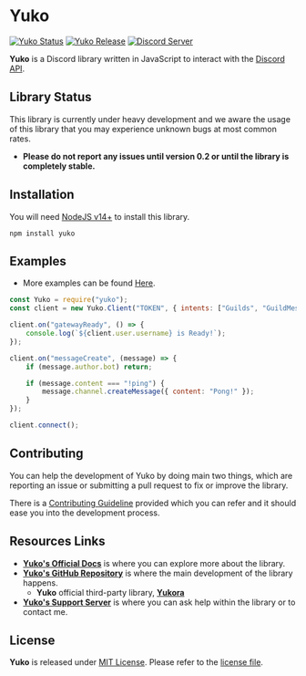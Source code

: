 # Yuko

[![Yuko Status](https://img.shields.io/badge/status-unstable-blue)](https://github.com/reinhello/yuko)
[![Yuko Release](https://img.shields.io/github/v/release/reinhello/yuko?color=%2342B893&logoColor=black)](https://github.com/reinhello/yuko/releases/latest)
[![Discord Server](https://discord.com/api/guilds/874558291349491712/widget.png?style=shield)](https://discord.gg/5wP5cCqSHD)

**Yuko** is a Discord library written in JavaScript to interact with the [Discord API](https://discord.com/developers/docs/intro).

## Library Status

This library is currently under heavy development and we aware the usage of this library that you may experience unknown bugs at most common rates. 

- **Please do not report any issues until version 0.2 or until the library is completely stable.**

## Installation

You will need [NodeJS v14+](https://nodejs.org) to install this library.

```
npm install yuko
```

## Examples

- More examples can be found [Here](https://github.com/reinhello/yuko/tree/master/examples).

```js
const Yuko = require("yuko");
const client = new Yuko.Client("TOKEN", { intents: ["Guilds", "GuildMessages"] });

client.on("gatewayReady", () => {
    console.log(`${client.user.username} is Ready!`);
});

client.on("messageCreate", (message) => {
    if (message.author.bot) return;

    if (message.content === "!ping") {
        message.channel.createMessage({ content: "Pong!" });
    }
});

client.connect();
```

## Contributing

You can help the development of Yuko by doing main two things, which are reporting an issue or submitting a pull request to fix or improve the library.

There is a [Contributing Guideline](https://github.com/reinhello/yuko/blob/master/.github/CONTRIBUTING.md) provided which you can refer and it should ease you into the development process.

## Resources Links

- **[Yuko's Official Docs](https://yuko.js.org)** is where you can explore more about the library.
- **[Yuko's GitHub Repository](https://github.com/reinhello/yuko)** is where the main development of the library happens.
   - **Yuko** official third-party library, **[Yukora](https://github.com/reinhello/yukora)**
- **[Yuko's Support Server](https://discord.gg/5wP5cCqSHD)** is where you can ask help within the library or to contact me.

## License

**Yuko** is released under [MIT License](https://opensource.org/licenses/MIT). Please refer to the [license file](https://github.com/reinhello/yuko/blob/master/LICENSE).
